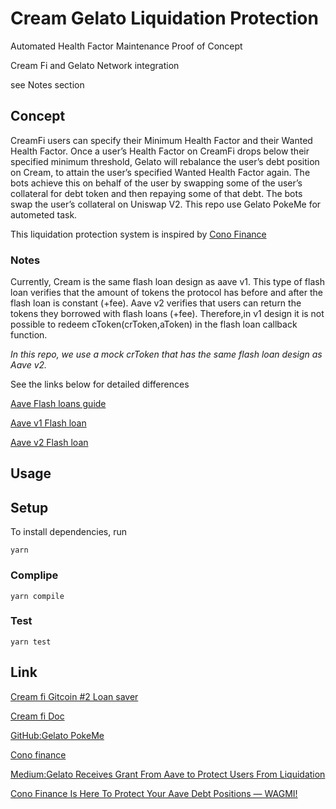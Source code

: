 # Cream Gelato Liquidation Protection
Automated Health Factor Maintenance Proof of Concept

Cream Fi and Gelato Network integration

see Notes section

## Concept

CreamFi users can specify their Minimum Health Factor and their Wanted Health Factor. Once a user’s Health Factor on CreamFi drops below their specified minimum threshold, Gelato will rebalance the user’s debt position on Cream, to attain the user’s specified Wanted Health Factor again. The bots achieve this on behalf of the user by swapping some of the user’s collateral for debt token and then repaying some of that debt. The bots swap the user’s collateral on Uniswap V2. This repo use Gelato PokeMe for autometed task. 

This liquidation protection system is inspired by [Cono Finance](https://medium.com/gelato-network/cono-finance-is-here-to-protect-your-aave-debt-positions-wagmi-4ed1b57f8ed5)

### Notes
Currently, Cream is the same flash loan design as aave v1. This type of flash loan verifies that the amount of tokens the protocol has before and after the flash loan is constant (+fee). Aave v2 verifies that users can return the tokens they borrowed with flash loans (+fee). Therefore,in v1 design it is not possible to redeem cToken(crToken,aToken) in the flash loan callback function. 

*In this repo, we use a mock crToken that has the same flash loan design as Aave v2.* 

See the links below for detailed differences

[Aave Flash loans guide](https://docs.aave.com/developers/guides/flash-loans)

[Aave v1 Flash loan](https://github.com/aave/aave-protocol/blob/4b4545fb583fd4f400507b10f3c3114f45b8a037/contracts/lendingpool/LendingPool.sol#L888-L891)

[Aave v2 Flash loan](https://github.com/aave/protocol-v2/blob/master/contracts/protocol/lendingpool/LendingPool.sol#L537)

## Usage
## Setup
To install dependencies, run

`yarn`

### Complipe
`yarn compile`

### Test
`yarn test`

## Link
[Cream fi Gitcoin #2 Loan saver](https://gitcoin.co/issue/CreamFi/Open-Defi/2/100026342)

[Cream fi Doc](https://docs.cream.finance)

[GitHub:Gelato PokeMe](https://github.com/gelatodigital/poke-me/)

[Cono finance](https://www.cono.finance/assets)

[Medium:Gelato Receives Grant From Aave to Protect Users From Liquidation](https://medium.com/gelato-network/gelato-receives-grant-from-aave-to-protect-users-from-liquidation-a265c3256f5d)

[Cono Finance Is Here To Protect Your Aave Debt Positions — WAGMI!](https://medium.com/gelato-network/cono-finance-is-here-to-protect-your-aave-debt-positions-wagmi-4ed1b57f8ed5)